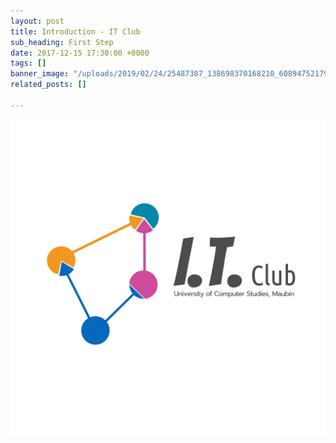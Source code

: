 ```yaml
---
layout: post
title: Introduction - IT Club
sub_heading: First Step
date: 2017-12-15 17:30:00 +0000
tags: []
banner_image: "/uploads/2019/02/24/25487387_138698370168210_6089475217921933424_o.jpg"
related_posts: []

---
```


![](/uploads/2019/02/24/25487387_138698370168210_6089475217921933424_o.jpg)